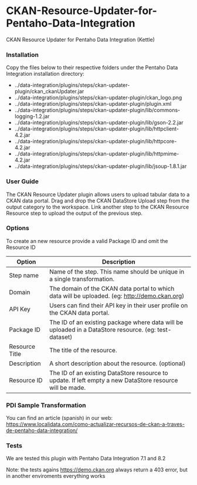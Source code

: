 # CKAN-Resource-Updater-for-Pentaho-Data-Integration
CKAN Resource Updater for Pentaho Data Integration (Kettle)

### Installation

Copy the files below to their respective folders under the Pentaho Data Integration installation directory:
- ../data-integration/plugins/steps/ckan-updater-plugin/ckan\_ckanUpdater.jar
- ../data-integration/plugins/steps/ckan-updater-plugin/ckan\_logo.png
- ../data-integration/plugins/steps/ckan-updater-plugin/plugin.xml
- ../data-integration/plugins/steps/ckan-updater-plugin/lib/commons-logging-1.2.jar
- ../data-integration/plugins/steps/ckan-updater-plugin/lib/gson-2.2.jar
- ../data-integration/plugins/steps/ckan-updater-plugin/lib/httpclient-4.2.jar
- ../data-integration/plugins/steps/ckan-updater-plugin/lib/httpcore-4.2.jar
- ../data-integration/plugins/steps/ckan-updater-plugin/lib/httpmime-4.2.jar
- ../data-integration/plugins/steps/ckan-updater-plugin/lib/jsoup-1.8.1.jar


### User Guide

The CKAN Resource Updater plugin allows users to upload tabular data to a CKAN data portal.
Drag and drop the CKAN DataStore Upload step from the output category to the workspace.
Link another step to the CKAN Resource Resource step to upload the output of the previous step.

### Options
To create an new resource provide a valid Package ID and omit the Resource ID

| Option         | Description                                                                                             |
| -------------- | ------------------------------------------------------------------------------------------------------- |
| Step name	     |Name of the step. This name should be unique in a single transformation.                                 |
| Domain         |The domain of the CKAN data portal to which data will be uploaded. (eg: http://demo.ckan.org)            |
| API Key        |Users can find their API key in their user profile on the CKAN data portal.                              |
| Package ID     |The ID of an existing package where data will be uploaded in a DataStore resource. (eg: test-dataset)    |
| Resource Title |The title of the resource.                                                                               |
| Description    |A short description about the resource. (optional)                                                       |
| Resource ID    |The ID of an existing DataStore resource to update. If left empty a new DataStore resource will be made. |



### PDI Sample Transformation
You can find an article (spanish) in our web: https://www.localidata.com/como-actualizar-recursos-de-ckan-a-traves-de-pentaho-data-integration/

### Tests
We are tested this plugin with Pentaho Data Integration 7.1 and 8.2

Note: the tests agains https://demo.ckan.org always return a 403 error, but in another enviroments everything works